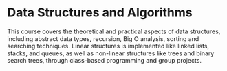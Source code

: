 # Data Structures and Algorithms
This course covers the theoretical and practical aspects of data structures, including abstract data types, recursion, Big O analysis, sorting and searching techniques. Linear structures is implemented like linked lists, stacks, and queues, as well as non-linear structures like trees and binary search trees, through class-based programming and group projects.

##
